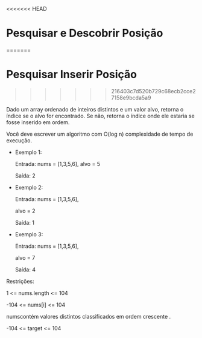 <<<<<<< HEAD
# Pesquisar e Descobrir Posição
=======
# Pesquisar Inserir Posição
>>>>>>> 216403c7d520b729c68ecb2cce27158e9bcda5a9

Dado um array ordenado de inteiros distintos e um valor alvo, retorna o índice se o alvo for encontrado. Se não, retorna o índice onde ele estaria se fosse inserido em ordem.

Você deve escrever um algoritmo com  O(log n) complexidade de tempo de execução.



* Exemplo 1:

    Entrada: nums = [1,3,5,6], alvo = 5

    Saída: 2


* Exemplo 2:

    Entrada: nums = [1,3,5,6], 

    alvo = 2

    Saída: 1


* Exemplo 3:

    Entrada: nums = [1,3,5,6], 

    alvo = 7

    Saída: 4


Restrições:

1 <= nums.length <= 104

-104 <= nums[i] <= 104

numscontém valores distintos classificados em ordem crescente .

-104 <= target <= 104